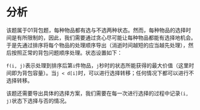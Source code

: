 # 分析

该题属于01背包题，每种物品都有选与不选两种状态。然而，每种物品的选择时间是有所限制的，因此，我们需要通过贪心尽可能让每种物品都能有选择地机会。于是先通过排序将每个物品的处理顺序导出（消逝时间越短的应当越先处理），然后按照正常的背包问题顺序处理。状态设置如下：

`f(i, j)`表示处理到排序后第`i`件物品，`j`秒时的状态所能获得的最大价值（这里时间即为背包容量）。当`j < d[i]`时，可以进行选择转移；任何情况下都可以进行不选择转移。

该题还需要导出具体的选择方案，我们需要在每一次进行选择的过程中记录`(i, j)`状态下选择与否的情况。